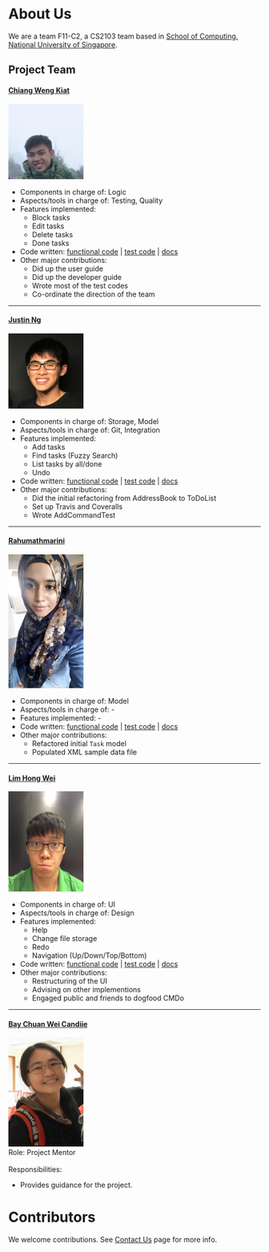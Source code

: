 <!-- @@author A0139661Y -->
# About Us

We are a team F11-C2, a CS2103 team based in [School of Computing, National University of Singapore](http://www.comp.nus.edu.sg).

## Project Team

#### [Chiang Weng Kiat](http://github.com/wengkiat) <br>
<img src="images/ChiangWengKiat.jpg" width="150"><br>

* Components in charge of: Logic
* Aspects/tools in charge of: Testing, Quality
* Features implemented:
    * Block tasks
    * Edit tasks
    * Delete tasks
    * Done tasks
* Code written: [functional code](https://github.com/CS2103AUG2016-F11-C2/main/blob/master/collated/main/A0141128R.md) | [test code](https://github.com/CS2103AUG2016-F11-C2/main/blob/master/collated/test/A0141128R.md) | [docs](https://github.com/CS2103AUG2016-F11-C2/main/blob/master/collated/docs/A0141128R.md)
* Other major contributions:
    * Did up the user guide
    * Did up the developer guide
    * Wrote most of the test codes
    * Co-ordinate the direction of the team

-----

#### [Justin Ng](http://github.com/njyjn)
<img src="images/JustinNg.jpg" width="150"><br>

* Components in charge of: Storage, Model
* Aspects/tools in charge of: Git, Integration
* Features implemented:
    * Add tasks
    * Find tasks (Fuzzy Search)
    * List tasks by all/done
    * Undo
* Code written: [functional code](https://github.com/CS2103AUG2016-F11-C2/main/blob/master/collated/main/A0139661Y.md) | [test code](https://github.com/CS2103AUG2016-F11-C2/main/blob/master/collated/test/A0139661Y.md) | [docs](https://github.com/CS2103AUG2016-F11-C2/main/blob/master/collated/docs/A0139661Y.md)
* Other major contributions:
  * Did the initial refactoring from AddressBook to ToDoList
  * Set up Travis and Coveralls
  * Wrote AddCommandTest 

-----
#### [Rahumathmarini](http://github.com/marinirah)
<img src="images/Rahumathmarini.jpg" width="150"><br>

* Components in charge of: Model
* Aspects/tools in charge of: -
* Features implemented: -
* Code written: [functional code](https://github.com/CS2103AUG2016-F11-C2/main/blob/master/collated/main/A0138471A.md) | [test code](https://github.com/CS2103AUG2016-F11-C2/main/blob/master/collated/test/A0138471A.md) | [docs](https://github.com/CS2103AUG2016-F11-C2/main/blob/master/collated/docs/A0138471A.md)
* Other major contributions:
    * Refactored initial `Task` model
    * Populated XML sample data file

-----

#### [Lim Hong Wei](http://github.com/imhongw)
<img src="images/LimHongWei.jpg" width="150"><br>

* Components in charge of: UI
* Aspects/tools in charge of: Design
* Features implemented:
    * Help
    * Change file storage
    * Redo
    * Navigation (Up/Down/Top/Bottom)
* Code written: [functional code](https://github.com/CS2103AUG2016-F11-C2/main/blob/master/collated/main/A0141006B.md) | [test code](https://github.com/CS2103AUG2016-F11-C2/main/blob/master/collated/test/A0141006B.md) | [docs](https://github.com/CS2103AUG2016-F11-C2/main/blob/master/collated/docs/A0141006B.md)
* Other major contributions:
    * Restructuring of the UI 
    * Advising on other implementions
    * Engaged public and friends to dogfood CMDo

-----

#### [Bay Chuan Wei Candiie](http://github.com/Candiie)
<img src="images/BayChuanWeiCandiie.png" width="150"><br>
Role: Project Mentor <br>  
Responsibilities:
* Provides guidance for the project.


# Contributors

We welcome contributions. See [Contact Us](ContactUs.md) page for more info.

